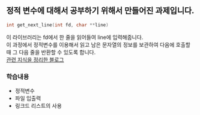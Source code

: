 ## 정적 변수에 대해서 공부하기 위해서 만들어진 과제입니다.<br/>
```c
int	get_next_line(int fd, char **line)
```
이 라이브러리는 fd에서 한 줄을 읽어들여 line에 입력해줍니다.<br/>
이 과정에서 정적변수를 이용해서 읽고 남은 문자열의 정보를 보관하여 다음에 호출할 때 그 다음 줄을 반환할 수 있도록 합니다.<br/>
[관련 지식을 정리한 블로그](https://velog.io/@meong9090/series/getnextline)
### 학습내용
- 정적변수
- 파일 입출력
- 링크드 리스트의 사용
